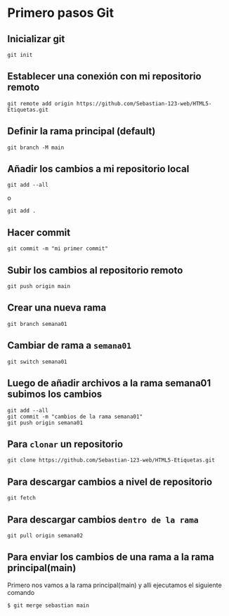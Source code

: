 # Primero pasos Git

## Inicializar git

```
git init
```

## Establecer una conexión con mi repositorio remoto

```
git remote add origin https://github.com/Sebastian-123-web/HTML5-Etiquetas.git
```

## Definir la rama principal (default)

```
git branch -M main
```

## Añadir los cambios a mi repositorio local

```
git add --all
```
o
```
git add .
```

## Hacer commit 

```
git commit -m "mi primer commit"
```

## Subir los cambios al repositorio remoto

```
git push origin main
```

## Crear una nueva rama


```
git branch semana01
```

## Cambiar de rama a `semana01`

```
git switch semana01
```

## Luego de añadir archivos a la rama semana01 subimos los cambios

```
git add --all
git commit -m "cambios de la rama semana01"
git push origin semana01
```

## Para `clonar` un repositorio

```
git clone https://github.com/Sebastian-123-web/HTML5-Etiquetas.git
```

## Para descargar cambios a nivel de repositorio

```
git fetch
```

## Para descargar cambios `dentro de la rama`

```
git pull origin semana02
```

## Para enviar los cambios de una rama a la rama principal(main)
Primero nos vamos a la rama principal(main) y alli ejecutamos el siguiente comando
```        
$ git merge sebastian main
```
